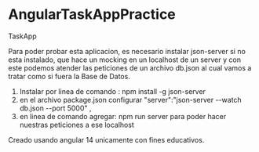 # AngularTaskAppPractice
 TaskApp


Para poder probar esta aplicacion, es necesario instalar json-server si no esta instalado, que hace un mocking en un localhost de un server y con este podemos atender las peticiones de un archivo db.json al cual vamos a tratar como si fuera la Base de Datos.

1) Instalar por linea de comando : npm install -g json-server
2) en el archivo package.json configurar "server":"json-server --watch db.json --port 5000" ,
3) en linea de comando agregar: npm run server para poder hacer nuestras peticiones a ese localhost


Creado usando angular 14 unicamente con fines educativos.


